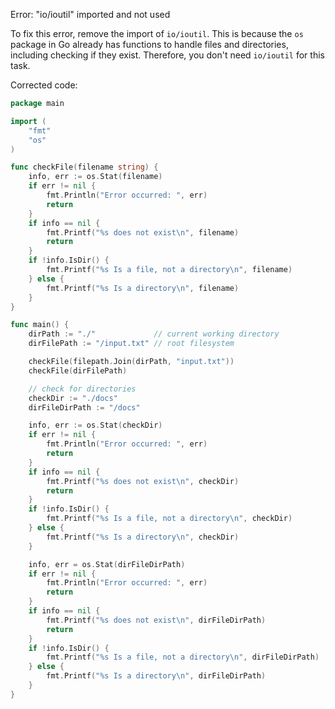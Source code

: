 Error: "io/ioutil" imported and not used

To fix this error, remove the import of `io/ioutil`. This is because the `os` package in Go already has functions to handle files and directories, including checking if they exist. Therefore, you don't need `io/ioutil` for this task. 

Corrected code:
```go
package main

import (
	"fmt"
	"os"
)

func checkFile(filename string) {
	info, err := os.Stat(filename)
	if err != nil {
		fmt.Println("Error occurred: ", err)
		return
	}
	if info == nil {
		fmt.Printf("%s does not exist\n", filename)
		return
	}
	if !info.IsDir() {
		fmt.Printf("%s Is a file, not a directory\n", filename)
	} else {
		fmt.Printf("%s Is a directory\n", filename)
	}
}

func main() {
	dirPath := "./"             // current working directory
	dirFilePath := "/input.txt" // root filesystem

	checkFile(filepath.Join(dirPath, "input.txt"))
	checkFile(dirFilePath)

	// check for directories
	checkDir := "./docs"
	dirFileDirPath := "/docs"

	info, err := os.Stat(checkDir)
	if err != nil {
		fmt.Println("Error occurred: ", err)
		return
	}
	if info == nil {
		fmt.Printf("%s does not exist\n", checkDir)
		return
	}
	if !info.IsDir() {
		fmt.Printf("%s Is a file, not a directory\n", checkDir)
	} else {
		fmt.Printf("%s Is a directory\n", checkDir)
	}

	info, err = os.Stat(dirFileDirPath)
	if err != nil {
		fmt.Println("Error occurred: ", err)
		return
	}
	if info == nil {
		fmt.Printf("%s does not exist\n", dirFileDirPath)
		return
	}
	if !info.IsDir() {
		fmt.Printf("%s Is a file, not a directory\n", dirFileDirPath)
	} else {
		fmt.Printf("%s Is a directory\n", dirFileDirPath)
	}
}
```
